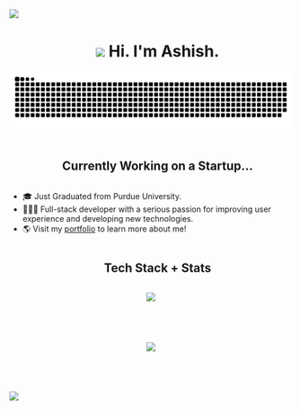 <img src="https://user-images.githubusercontent.com/73097560/115834477-dbab4500-a447-11eb-908a-139a6edaec5c.gif">
<!--h1 without bottom border-->
<div id="user-content-toc">
  <ul align="center">
    <summary><h1 align="center"><img src="https://media.giphy.com/media/hvRJCLFzcasrR4ia7z/giphy.gif" width="32"> Hi. I'm Ashish.</h1></summary>
  </ul>
</div>
<div align="center">
  <picture>
  <source
    media="(prefers-color-scheme: dark)"
    srcset="https://raw.githubusercontent.com/platane/snk/output/github-contribution-grid-snake-dark.svg"
  />
  <source
    media="(prefers-color-scheme: light)"
    srcset="https://raw.githubusercontent.com/platane/snk/output/github-contribution-grid-snake.svg"
  />
  <img
    alt="github contribution grid snake animation"
    src="https://raw.githubusercontent.com/platane/snk/output/github-contribution-grid-snake.svg"
  />
</picture>
</div>

<!--h2 without bottom border-->
<div id="user-content-toc">
  <ul align="center">
    <summary><h2 style="display: inline-block">Currently Working on a Startup...</h2></summary>
  </ul>
</div>

- 🎓 Just Graduated from Purdue University.
- 👨🏻‍💻 Full-stack developer with a serious passion for improving user experience and developing new technologies.
- 🌎 Visit my [portfolio](https://ashish5525.github.io/portfolio/) to learn more about me!

<div id="user-content-toc">
  <ul align="center">
    <summary><h2 style="display: inline-block">Tech Stack + Stats</h2></summary>
  </ul>
</div>

<div align="center">
  <img src="https://skillicons.dev/icons?i=swift,javascript,typescript,python,java,html,css,mysql,tailwind,nextjs,react,nodejs,flask,express,firebase,git,docker,mongodb,postgresql,vscode,figma&perline=14" />
</div>

<div id="user-content-toc">
  <ul align="center">
    <summary><h4 style="display: inline-block"></h4></summary>
  </ul>
</div>

<div align="center">
  <img src="https://github-readme-stats.vercel.app/api?username=Ashish5525&theme=dark&show_icons=true&count_private=true" />  </a>
</div>

<div id="user-content-toc">
  <ul align="center">
    <summary><h4 style="display: inline-block"></h4></summary>
  </ul>
</div>

<img src="https://user-images.githubusercontent.com/73097560/115834477-dbab4500-a447-11eb-908a-139a6edaec5c.gif">
